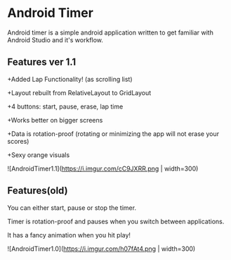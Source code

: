 # Android Timer
Android timer is a simple android application written to get familiar with Android Studio and it's workflow.

## Features ver 1.1
+Added Lap Functionality! (as scrolling list)

+Layout rebuilt from RelativeLayout to GridLayout

+4 buttons: start, pause, erase, lap time

+Works better on bigger screens

+Data is rotation-proof (rotating or minimizing the app will not erase your scores)  

+Sexy orange visuals

![AndroidTimer1.1](https://i.imgur.com/cC9JXRR.png | width=300)

## Features(old)
You can either start, pause or stop the timer.

Timer is rotation-proof and pauses when you switch between applications.

It has a fancy animation when you hit play!

![AndroidTimer1.0](https://i.imgur.com/h07fAt4.png | width=300)

